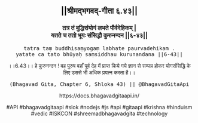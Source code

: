 <center><h2>||श्रीमद्‍भगवद्‍-गीता ६.४३||</h2>
<h3>तत्र तं बुद्धिसंयोगं लभते पौर्वदेहिकम् |<br/>यतते च ततो भूयः संसिद्धौ कुरुनन्दन ||६-४३||</h3>
<pre>tatra taṃ buddhisaṃyogaṃ labhate paurvadehikam .<br/>yatate ca tato bhūyaḥ saṃsiddhau kurunandana ||6-43||</pre>
<p>।।6.43।। हे कुरुनन्दन ! वह पुरुष वहाँ पूर्व देह में प्राप्त किये गये ज्ञान से सम्पन्न होकर योगसंसिद्धि के लिए उससे भी अधिक प्रयत्न करता है।।</p>
<pre>(Bhagavad Gita, Chapter 6, Shloka 43) || @BhagavadGitaApi</pre><p>https://docs.bhagavadgitaapi.in/</p><p>#API #bhagavadgitaapi #slok #nodejs #js #api #gitaapi #krishna #hinduism #vedic #ISKCON #shreemadbhagavadgita #technology</p></center>